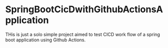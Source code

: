 # SpringBootCicDwithGithubActionsApplication
THis is just a solo simple project aimed to test CICD work flow of a spring boot application using Github Actions.
